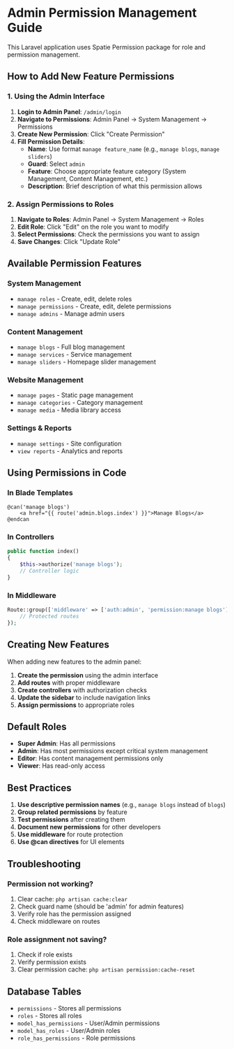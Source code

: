 # Admin Permission Management Guide

This Laravel application uses Spatie Permission package for role and permission management.

## How to Add New Feature Permissions

### 1. Using the Admin Interface

1. **Login to Admin Panel**: `/admin/login`
2. **Navigate to Permissions**: Admin Panel → System Management → Permissions
3. **Create New Permission**: Click "Create Permission"
4. **Fill Permission Details**:
   - **Name**: Use format `manage feature_name` (e.g., `manage blogs`, `manage sliders`)
   - **Guard**: Select `admin`
   - **Feature**: Choose appropriate feature category (System Management, Content Management, etc.)
   - **Description**: Brief description of what this permission allows

### 2. Assign Permissions to Roles

1. **Navigate to Roles**: Admin Panel → System Management → Roles
2. **Edit Role**: Click "Edit" on the role you want to modify
3. **Select Permissions**: Check the permissions you want to assign
4. **Save Changes**: Click "Update Role"

## Available Permission Features

### System Management
- `manage roles` - Create, edit, delete roles
- `manage permissions` - Create, edit, delete permissions
- `manage admins` - Manage admin users

### Content Management
- `manage blogs` - Full blog management
- `manage services` - Service management
- `manage sliders` - Homepage slider management

### Website Management
- `manage pages` - Static page management
- `manage categories` - Category management
- `manage media` - Media library access

### Settings & Reports
- `manage settings` - Site configuration
- `view reports` - Analytics and reports

## Using Permissions in Code

### In Blade Templates
```blade
@can('manage blogs')
    <a href="{{ route('admin.blogs.index') }}">Manage Blogs</a>
@endcan
```

### In Controllers
```php
public function index()
{
    $this->authorize('manage blogs');
    // Controller logic
}
```

### In Middleware
```php
Route::group(['middleware' => ['auth:admin', 'permission:manage blogs']], function () {
    // Protected routes
});
```

## Creating New Features

When adding new features to the admin panel:

1. **Create the permission** using the admin interface
2. **Add routes** with proper middleware
3. **Create controllers** with authorization checks
4. **Update the sidebar** to include navigation links
5. **Assign permissions** to appropriate roles

## Default Roles

- **Super Admin**: Has all permissions
- **Admin**: Has most permissions except critical system management
- **Editor**: Has content management permissions only
- **Viewer**: Has read-only access

## Best Practices

1. **Use descriptive permission names** (e.g., `manage blogs` instead of `blogs`)
2. **Group related permissions** by feature
3. **Test permissions** after creating them
4. **Document new permissions** for other developers
5. **Use middleware** for route protection
6. **Use @can directives** for UI elements

## Troubleshooting

### Permission not working?
1. Clear cache: `php artisan cache:clear`
2. Check guard name (should be 'admin' for admin features)
3. Verify role has the permission assigned
4. Check middleware on routes

### Role assignment not saving?
1. Check if role exists
2. Verify permission exists
3. Clear permission cache: `php artisan permission:cache-reset`

## Database Tables

- `permissions` - Stores all permissions
- `roles` - Stores all roles
- `model_has_permissions` - User/Admin permissions
- `model_has_roles` - User/Admin roles
- `role_has_permissions` - Role permissions
